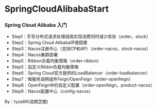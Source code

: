 # SpringCloudAlibabaStart
### Spring Cloud Alibaba 入门  

- Step1：手写分布式请求处理调用实现消费同时减少库存（order，stock）
- Step2：Spring Cloud Alibaba环境搭建
- Step3：Nacos注册中心（支持CP和AP）（order-nacos，stock-nacos）
- Step4：Nacos集群部署
- Step5：Ribbon负载均衡策略（order-ribbon）
- Step5：自定义Ribbin负载均衡策略
- Step6：Spring Cloud官方提供的LoadBalancer（order-loadbalancer）
- Step7：微服务调用组件Feign/OpenFeign（order-openfeign）
- Step8：OpenFeign中的自定义配置（order-openfeign，product-nacos）
- Step9：Nacos配置中心（config-nacos）

By：tyza66(洮羱芝闇)